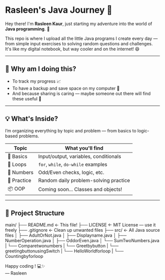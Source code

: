 # Rasleen's Java Journey 🚀

Hey there! I'm **Rasleen Kaur**, just starting my adventure into the world of **Java programming**. 🎉

This repo is where I upload all the little Java programs I create every day — from simple input exercises to solving random questions and challenges. It's like my digital notebook, but way cooler and on the internet! 😄

---

## 📝 Why am I doing this?

- To track my progress 📈  
- To have a backup and save space on my computer 💾  
- And because sharing is caring — maybe someone out there will find these useful 🙌

---

## 💡 What's Inside?

I’m organizing everything by topic and problem — from basics to logic-based problems.

| Topic         | What you'll find                         |
|---------------|------------------------------------------|
| 🧠 Basics      | Input/output, variables, conditionals     |
| 🔁 Loops       | `for`, `while`, `do-while` examples       |
| 🔢 Numbers     | Odd/Even checks, logic, etc.              |
| 🔧 Practice    | Random daily problem-solving practice     |
| 📦 OOP         | Coming soon... Classes and objects!       |

---

## 📁 Project Structure
main/
├── README.md             ← This file!
├── LICENSE               ← MIT License — use it freely
├── .gitignore            ← Clean up unwanted files
├── src/                  ← All Java source files
│   ├── AdultOrNot.java
│   ├── Displayname.java
│   ├── NumberOperation.java
│   ├── OddorEven.java
│   └── SumTwoNumbers.java
|   └── Comparetwonumbers
|   └── Greetbybutton
|   └── greetingbuttonusingSwitch
|   └── HelloWorldforloop
|   └── Countingbyforloop



Happy coding ! 💻✨  
— Rasleen
